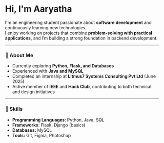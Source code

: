 # Hi, I'm Aaryatha  

I'm an engineering student passionate about **software development** and continuously learning new technologies.  
I enjoy working on projects that combine **problem-solving with practical applications**, and I’m building a strong foundation in backend development.  

---

### 🔹 About Me
- Currently exploring **Python, Flask, and Databases**  
- Experienced with **Java and MySQL**  
- Completed an internship at **Litmus7 Systems Consulting Pvt Ltd** (June 2025)  
- Active member of **IEEE** and **Hack Club**, contributing to both technical and design initiatives  

---

### 🔹 Skills
- **Programming Languages:** Python, Java, SQL  
- **Frameworks:** Flask, Django (basics)  
- **Databases:** MySQL  
- **Tools:** Git, Figma, Photoshop  


